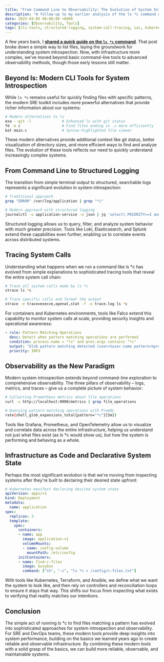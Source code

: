 ```yaml
---
title: "From Command Line to Observability: The Evolution of System Introspection"
description: "A follow-up to my earlier analysis of the ls *c command on Medium."
date: 2025-04-05 08:00:00 +0800
categories: [Observability, Tools]
tags: [cli-tools, structured-logging, system-call-tracing, iac, kubernetes, prometheus, grafana]
---
```


A few years back, I [**shared a quick guide on the `ls *c` command**](https://medium.com/@webrickh/what-happens-when-you-type-ls-c-7c72166a9114). That post broke down a simple way to list files, laying the groundwork for understanding system introspection. Now, with infrastructure more complex, we’ve moved beyond basic command-line tools to advanced observability methods, though those early lessons still matter.

## Beyond ls: Modern CLI Tools for System Introspection
While `ls *c` remains useful for quickly finding files with specific patterns, the modern SRE toolkit includes more powerful alternatives that provide richer information about our systems:

```bash
# Modern alternatives to ls
exa --git -l              # Enhanced ls with git status
fd -e c                   # Find files ending in .c more efficiently
bat main.c                # Syntax-highlighted file viewer
```

These modern alternatives provide additional context like git status, better visualization of directory sizes, and more efficient ways to find and analyze files. The evolution of these tools reflects our need to quickly understand increasingly complex systems.

## From Command Line to Structured Logging
The transition from simple terminal output to structured, searchable logs represents a significant
evolution in system introspection:

```bash
# Traditional approach
grep "ERROR" /var/log/application | grep "*c"

# Modern approach with structured logging
journalctl -u application-service -o json | jq 'select(.PRIORITY==3 and .MESSAGE | contains("*c"))'
```

Structured logging allows us to query, filter, and analyze system behavior with much greater precision. Tools like Loki, Elasticsearch, and Splunk extend these capabilities even further, enabling us to
correlate events across distributed systems.

## Tracing System Calls
Understanding what happens when we run a command like ls *c has evolved from simple explanations to sophisticated tracing tools that reveal the entire system call chain:

```bash
# Trace all system calls made by ls *c
strace ls *c

# Trace specific calls and format the output
strace -e trace=execve,openat,stat -f -o trace.log ls *c
```

For containers and Kubernetes environments, tools like Falco extend this capability to monitor system calls at scale, providing security insights and operational awareness:

```yaml
- rule: Pattern Matching Operations
  desc: Detect when pattern matching operations are performed
  condition: process.name = "ls" and proc.args contains "*c"
  output: "Glob pattern matching detected (user=%user.name pattern=%proc.args)"
  priority: INFO
```

## Observability as the New Paradigm
Modern system introspection extends beyond command-line exploration to comprehensive observability. The three pillars of observability – logs, metrics, and traces – give us a complete picture
of system behavior:

```bash
# Collecting Prometheus metrics about file operations
curl -s http://localhost:9090/metrics | grep file_operations

# Querying pattern matching operations with PromQL
rate(shell_glob_expansions_total{pattern="*c"}[5m])
```

Tools like Grafana, Prometheus, and OpenTelemetry allow us to visualize and correlate data across the entire infrastructure, helping us understand not just what files exist (as ls *c would show us), but how
the system is performing and behaving as a whole.

## Infrastructure as Code and Declarative System State
Perhaps the most significant evolution is that we're moving from inspecting systems after they're built to declaring their desired state upfront:

```yaml
# Kubernetes manifest declaring desired system state
apiVersion: apps/v1
kind: Deployment
metadata:
  name: application
spec:
  replicas: 3
  template:
    spec:
      containers:
      - name: app
        image: application:v1
        volumeMounts:
        - name: config-volume
          mountPath: /etc/config
      initContainers:
      - name: find-c-files
        image: busybox
        command: ["sh", "-c", "ls *c > /config/c-files.txt"]
```

With tools like Kubernetes, Terraform, and Ansible, we define what we want the system to look like, and then rely on controllers and reconciliation loops to ensure it stays that way. This shifts our focus from inspecting what exists to verifying that reality matches our intentions.

## Conclusion
The simple act of running ls *c to find files matching a pattern has evolved into sophisticated approaches for system introspection and observability. For SRE and DevOps teams, these modern tools provide deep insights into system performance, building on the basics we learned years ago to create reliable and observable infrastructure. By combining these modern tools with a solid grasp of the basics, we can build more reliable, observable, and maintainable systems.
